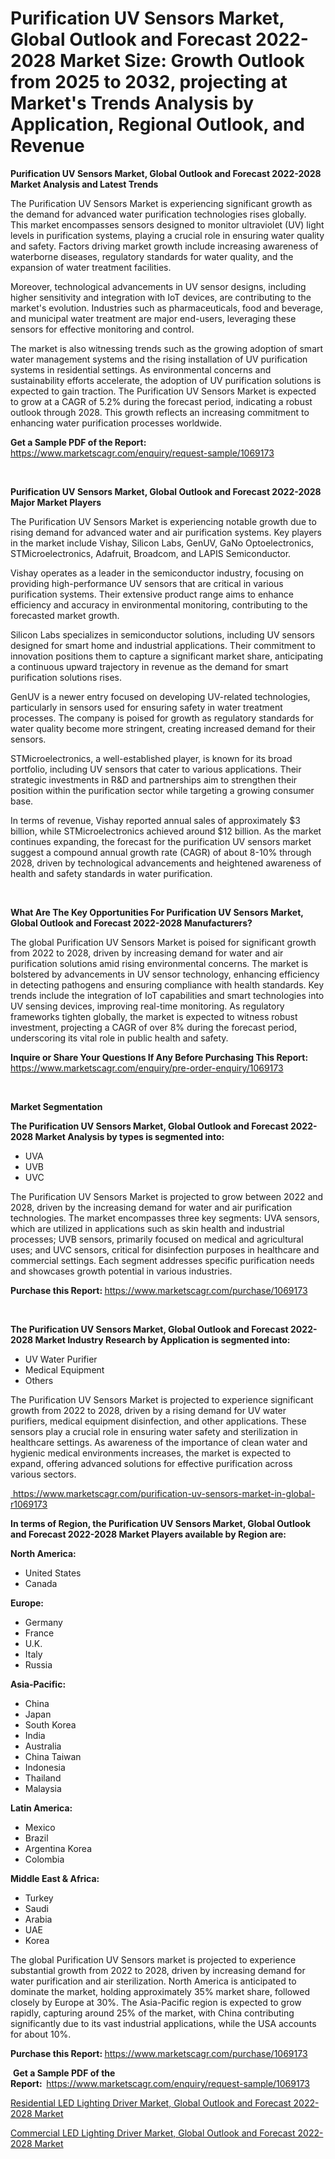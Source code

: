 <p><h1>Purification UV Sensors Market, Global Outlook and Forecast 2022-2028 Market Size: Growth Outlook from 2025 to 2032, projecting at Market's Trends Analysis by Application, Regional Outlook, and Revenue</h1></p><p><strong>Purification UV Sensors Market, Global Outlook and Forecast 2022-2028 Market Analysis and Latest Trends</strong></p>
<p><p>The Purification UV Sensors Market is experiencing significant growth as the demand for advanced water purification technologies rises globally. This market encompasses sensors designed to monitor ultraviolet (UV) light levels in purification systems, playing a crucial role in ensuring water quality and safety. Factors driving market growth include increasing awareness of waterborne diseases, regulatory standards for water quality, and the expansion of water treatment facilities.</p><p>Moreover, technological advancements in UV sensor designs, including higher sensitivity and integration with IoT devices, are contributing to the market's evolution. Industries such as pharmaceuticals, food and beverage, and municipal water treatment are major end-users, leveraging these sensors for effective monitoring and control.</p><p>The market is also witnessing trends such as the growing adoption of smart water management systems and the rising installation of UV purification systems in residential settings. As environmental concerns and sustainability efforts accelerate, the adoption of UV purification solutions is expected to gain traction. The Purification UV Sensors Market is expected to grow at a CAGR of 5.2% during the forecast period, indicating a robust outlook through 2028. This growth reflects an increasing commitment to enhancing water purification processes worldwide.</p></p>
<p><strong>Get a Sample PDF of the Report:&nbsp;</strong> <a href="https://www.marketscagr.com/enquiry/request-sample/1069173?utm_campaign=1944&utm_medium=2&utm_source=Github&utm_content=ia&utm_term=21032025&utm_id=purification-uv-sensors-market-global-outlook-and-forecast-2022-2028">https://www.marketscagr.com/enquiry/request-sample/1069173</a></p>
<p>&nbsp;</p>
<p><strong>Purification UV Sensors Market, Global Outlook and Forecast 2022-2028 Major Market Players</strong></p>
<p><p>The Purification UV Sensors Market is experiencing notable growth due to rising demand for advanced water and air purification systems. Key players in the market include Vishay, Silicon Labs, GenUV, GaNo Optoelectronics, STMicroelectronics, Adafruit, Broadcom, and LAPIS Semiconductor. </p><p>Vishay operates as a leader in the semiconductor industry, focusing on providing high-performance UV sensors that are critical in various purification systems. Their extensive product range aims to enhance efficiency and accuracy in environmental monitoring, contributing to the forecasted market growth.</p><p>Silicon Labs specializes in semiconductor solutions, including UV sensors designed for smart home and industrial applications. Their commitment to innovation positions them to capture a significant market share, anticipating a continuous upward trajectory in revenue as the demand for smart purification solutions rises.</p><p>GenUV is a newer entry focused on developing UV-related technologies, particularly in sensors used for ensuring safety in water treatment processes. The company is poised for growth as regulatory standards for water quality become more stringent, creating increased demand for their sensors.</p><p>STMicroelectronics, a well-established player, is known for its broad portfolio, including UV sensors that cater to various applications. Their strategic investments in R&D and partnerships aim to strengthen their position within the purification sector while targeting a growing consumer base.</p><p>In terms of revenue, Vishay reported annual sales of approximately $3 billion, while STMicroelectronics achieved around $12 billion. As the market continues expanding, the forecast for the purification UV sensors market suggest a compound annual growth rate (CAGR) of about 8-10% through 2028, driven by technological advancements and heightened awareness of health and safety standards in water purification.</p></p>
<p>&nbsp;</p>
<p><strong>What Are The Key Opportunities For Purification UV Sensors Market, Global Outlook and Forecast 2022-2028 Manufacturers?</strong></p>
<p><p>The global Purification UV Sensors Market is poised for significant growth from 2022 to 2028, driven by increasing demand for water and air purification solutions amid rising environmental concerns. The market is bolstered by advancements in UV sensor technology, enhancing efficiency in detecting pathogens and ensuring compliance with health standards. Key trends include the integration of IoT capabilities and smart technologies into UV sensing devices, improving real-time monitoring. As regulatory frameworks tighten globally, the market is expected to witness robust investment, projecting a CAGR of over 8% during the forecast period, underscoring its vital role in public health and safety.</p></p>
<p><strong>Inquire or Share Your Questions If Any Before Purchasing This Report:</strong> <a href="https://www.marketscagr.com/enquiry/pre-order-enquiry/1069173?utm_campaign=1944&utm_medium=2&utm_source=Github&utm_content=ia&utm_term=21032025&utm_id=purification-uv-sensors-market-global-outlook-and-forecast-2022-2028">https://www.marketscagr.com/enquiry/pre-order-enquiry/1069173</a></p>
<p>&nbsp;</p>
<p><strong>Market Segmentation</strong></p>
<p><strong>The Purification UV Sensors Market, Global Outlook and Forecast 2022-2028 Market Analysis by types is segmented into:</strong></p>
<p><ul><li>UVA</li><li>UVB</li><li>UVC</li></ul></p>
<p><p>The Purification UV Sensors Market is projected to grow between 2022 and 2028, driven by the increasing demand for water and air purification technologies. The market encompasses three key segments: UVA sensors, which are utilized in applications such as skin health and industrial processes; UVB sensors, primarily focused on medical and agricultural uses; and UVC sensors, critical for disinfection purposes in healthcare and commercial settings. Each segment addresses specific purification needs and showcases growth potential in various industries.</p></p>
<p><strong>Purchase this Report:&nbsp;</strong><a href="https://www.marketscagr.com/purchase/1069173?utm_campaign=1944&utm_medium=2&utm_source=Github&utm_content=ia&utm_term=21032025&utm_id=purification-uv-sensors-market-global-outlook-and-forecast-2022-2028">https://www.marketscagr.com/purchase/1069173</a></p>
<p>&nbsp;</p>
<p><strong>The Purification UV Sensors Market, Global Outlook and Forecast 2022-2028 Market Industry Research by Application is segmented into:</strong></p>
<p><ul><li>UV Water Purifier</li><li>Medical Equipment</li><li>Others</li></ul></p>
<p><p>The Purification UV Sensors Market is projected to experience significant growth from 2022 to 2028, driven by a rising demand for UV water purifiers, medical equipment disinfection, and other applications. These sensors play a crucial role in ensuring water safety and sterilization in healthcare settings. As awareness of the importance of clean water and hygienic medical environments increases, the market is expected to expand, offering advanced solutions for effective purification across various sectors.</p></p>
<p><a href="https://www.marketscagr.com/purification-uv-sensors-market-in-global-r1069173?utm_campaign=1944&utm_medium=2&utm_source=Github&utm_content=ia&utm_term=21032025&utm_id=purification-uv-sensors-market-global-outlook-and-forecast-2022-2028">&nbsp;https://www.marketscagr.com/purification-uv-sensors-market-in-global-r1069173</a></p>
<p><strong>In terms of Region, the Purification UV Sensors Market, Global Outlook and Forecast 2022-2028 Market Players available by Region are:</strong></p>
<p>
    <p> <strong> North America: </strong>
        <ul>
            <li>United States</li>
            <li>Canada</li>
        </ul>
        </p> 
    <p> <strong> Europe: </strong>
        <ul>
            <li>Germany</li>
            <li>France</li>
            <li>U.K.</li>
            <li>Italy</li>
            <li>Russia</li>
        </ul>
        </p> 
    <p> <strong> Asia-Pacific: </strong>
        <ul>
            <li>China</li>
            <li>Japan</li>
            <li>South Korea</li>
            <li>India</li>
            <li>Australia</li>
            <li>China Taiwan</li>
            <li>Indonesia</li>
            <li>Thailand</li>
            <li>Malaysia</li>
        </ul>
        </p> 
    <p> <strong> Latin America: </strong>
        <ul>
            <li>Mexico</li>
            <li>Brazil</li>
            <li>Argentina Korea</li>
            <li>Colombia</li>
        </ul>
        </p> 
    <p> <strong> Middle East & Africa: </strong>
        <ul>
            <li>Turkey</li>
            <li>Saudi</li>
            <li>Arabia</li>
            <li>UAE</li>
            <li>Korea</li>
        </ul>
    </p>
    </p>
<p><p>The global Purification UV Sensors market is projected to experience substantial growth from 2022 to 2028, driven by increasing demand for water purification and air sterilization. North America is anticipated to dominate the market, holding approximately 35% market share, followed closely by Europe at 30%. The Asia-Pacific region is expected to grow rapidly, capturing around 25% of the market, with China contributing significantly due to its vast industrial applications, while the USA accounts for about 10%.</p></p>
<p><strong>Purchase this Report: </strong><a href="https://www.marketscagr.com/purchase/1069173?utm_campaign=1944&utm_medium=2&utm_source=Github&utm_content=ia&utm_term=21032025&utm_id=purification-uv-sensors-market-global-outlook-and-forecast-2022-2028">https://www.marketscagr.com/purchase/1069173</a></p>
<p>&nbsp;<strong>Get a Sample PDF of the Report:&nbsp;&nbsp;</strong><a href="https://www.marketscagr.com/enquiry/request-sample/1069173?utm_campaign=1944&utm_medium=2&utm_source=Github&utm_content=ia&utm_term=21032025&utm_id=purification-uv-sensors-market-global-outlook-and-forecast-2022-2028">https://www.marketscagr.com/enquiry/request-sample/1069173</a></p>
<p><strong></strong></p>
<p><p><a href="https://github.com/MarciaRunte/Market-Research-Report-List-2/blob/main/residential-led-lighting-driver-market-global-outlook-and-forecast-2022-2028-market.md?utm_campaign=1944&utm_medium=2&utm_source=Github&utm_content=ia&utm_term=21032025&utm_id=purification-uv-sensors-market-global-outlook-and-forecast-2022-2028">Residential LED Lighting Driver Market, Global Outlook and Forecast 2022-2028 Market</a></p><p><a href="https://github.com/Chiragrp22/Market-Research-Report-List-7/blob/main/commercial-led-lighting-driver-market-global-outlook-and-forecast-2022-2028-market.md?utm_campaign=1944&utm_medium=2&utm_source=Github&utm_content=ia&utm_term=21032025&utm_id=purification-uv-sensors-market-global-outlook-and-forecast-2022-2028">Commercial LED Lighting Driver Market, Global Outlook and Forecast 2022-2028 Market</a></p></p>